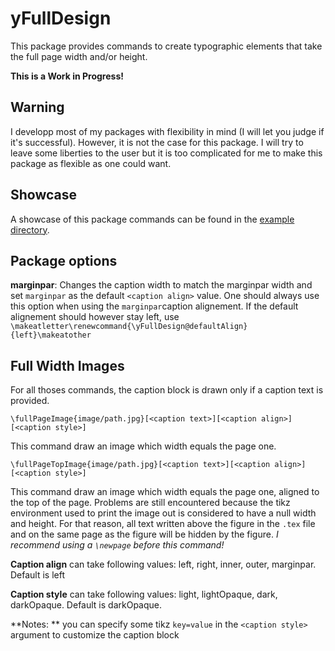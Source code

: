 # yFullDesign

This package provides commands to create typographic elements that take the full page width and/or height.

**This is a Work in Progress!**

## Warning

I developp most of my packages with flexibility in mind (I will let you judge if it's successful). However, it is not the case for this package. I will try to leave some liberties to the user but it is too complicated for me to make this package as flexible as one could want.

## Showcase
A showcase of this package commands can be found in the [example directory](../../examples/yFullDesign).

## Package options

**marginpar**: Changes the caption width to match the marginpar width and set `marginpar` as the default `<caption align>` value. One should always use this option when using the `marginpar`caption alignement. If the default alignement should however stay left, use `\makeatletter\renewcommand{\yFullDesign@defaultAlign}{left}\makeatother`

## Full Width Images

For all thoses commands, the caption block is drawn only if a caption text is provided.

    \fullPageImage{image/path.jpg}[<caption text>][<caption align>][<caption style>]

This command draw an image which width equals the page one.

    \fullPageTopImage{image/path.jpg}[<caption text>][<caption align>][<caption style>]

This command draw an image which width equals the page one, aligned to the top of the page. Problems are still encountered because the tikz environment used to print the image out is considered to have a null width and height. For that reason, all text written above the figure in the `.tex` file and on the same page as the figure will be hidden by the figure. *I recommend using a `\newpage` before this command!*

**Caption align** can take following values: left, right, inner, outer, marginpar. Default is left

**Caption style** can take following values: light, lightOpaque, dark, darkOpaque. Default is darkOpaque.

**Notes: ** you can specify some tikz `key=value` in the `<caption style>` argument to customize the caption block
